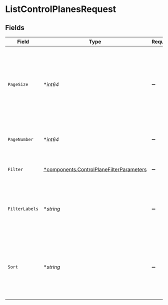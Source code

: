 # ListControlPlanesRequest


## Fields

| Field                                                                                                   | Type                                                                                                    | Required                                                                                                | Description                                                                                             | Example                                                                                                 |
| ------------------------------------------------------------------------------------------------------- | ------------------------------------------------------------------------------------------------------- | ------------------------------------------------------------------------------------------------------- | ------------------------------------------------------------------------------------------------------- | ------------------------------------------------------------------------------------------------------- |
| `PageSize`                                                                                              | **int64*                                                                                                | :heavy_minus_sign:                                                                                      | The maximum number of items to include per page. The last page of a collection may include fewer items. | 10                                                                                                      |
| `PageNumber`                                                                                            | **int64*                                                                                                | :heavy_minus_sign:                                                                                      | Determines which page of the entities to retrieve.                                                      | 1                                                                                                       |
| `Filter`                                                                                                | [*components.ControlPlaneFilterParameters](../../models/components/controlplanefilterparameters.md)     | :heavy_minus_sign:                                                                                      | Filters a collection of control-planes.                                                                 |                                                                                                         |
| `FilterLabels`                                                                                          | **string*                                                                                               | :heavy_minus_sign:                                                                                      | Filter control planes in the response by associated labels.                                             | key:value,existCheck                                                                                    |
| `Sort`                                                                                                  | **string*                                                                                               | :heavy_minus_sign:                                                                                      | Sorts a collection of control-planes. Supported sort attributes are:<br/>  - created_at<br/>            | created_at desc                                                                                         |